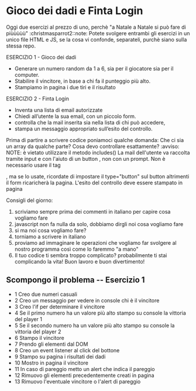 # Gioco dei dadi e Finta Login

Oggi due esercizi al prezzo di uno, perchè "a Natale a Natale  si può fare di piùùùùù" :christmasparrot2::note:
Potete svolgere entrambi gli esercizi in un unico file HTML e JS, se la cosa vi confonde, separateli, purchè siano sulla stessa repo.

ESERCIZIO 1 - Gioco dei dadi
- Generare un numero random da 1 a 6, sia per il giocatore sia per il computer.
- Stabilire il vincitore, in base a chi fa il punteggio più alto.
- Stampiamo in pagina i due tiri e il risultato

ESERCIZIO 2 - Finta Login
- Inventa una lista di email autorizzate
- Chiedi all’utente la sua email, con un piccolo form.
- controlla che la mail inserita sia nella lista di chi può accedere,
- stampa un messaggio appropriato sull’esito del controllo.

Prima di partire a scrivere codice poniamoci qualche domanda:
Che ci sia un array da qualche parte?
Cosa devo controllare esattamente?
:avviso: NOTE:
è vietato utilizzare il metodo includes()
La mail dell'utente va raccolta tramite input  e con l'aiuto di un button , non con un prompt.
Non è necessario usare il tag <form>, ma se lo usate, ricordate di impostare il type="button" sul button altrimenti il form ricaricherà la pagina.
L'esito del controllo deve essere stampato in pagina

Consigli del giorno:
1. scriviamo sempre prima dei commenti in italiano per capire cosa vogliamo fare
2. javascript non fa nulla da solo, dobbiamo dirgli noi cosa vogliamo fare
3. si ma noi cosa vogliamo fare?
4. torniamo a scrivere in italiano
5. proviamo ad immaginare le operazioni che vogliamo far svolgere al nostro programma così come lo faremmo "a mano"
6. Il tuo codice ti sembra troppo complicato? probabilmente ti stai complicando la vita!
Buon lavoro e buon divertimento!


## Scompongo il problema -- Esercizio 1
- 1 Creo due numeri casuali
- 2 Creo un messaggio per vedere in console chi è il vincitore
- 3 Creo l'if per determinare il vincitore
- 4 Se il primo numero ha un valore più alto stampo su console la vittoria del player 1
- 5 Se il secondo numero ha un valore più alto stampo su console la vittoria del player 2
- 6 Stampo il vincitore
- 7 Prendo gli elementi dal DOM
- 8 Creo un event listener al click del bottone
- 9 Stampo su pagina i risultati dei dadi
- 10 Mostro in pagina il vincitore
- 11 In caso di pareggio metto un alert che indica il pareggio
- 12 Rimuovo gli elementi precedentemente creati in pagina
- 13 Rimuovo l'eventuale vincitore o l'alert di pareggio